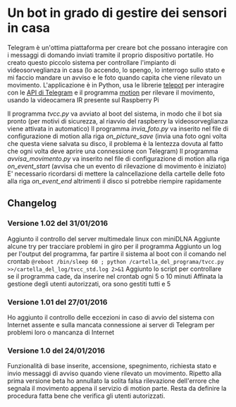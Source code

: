 # Un bot in grado di gestire dei sensori in casa
Telegram è un'ottima piattaforma per creare bot che possano interagire con i messaggi di domando inviati tramite il proprio dispositivo portatile.
Ho creato questo piccolo sistema per controllare l'impianto di videosorveglianza in casa (lo accendo, lo spengo, lo interrogo sullo stato e mi faccio mandare un avviso e le foto quando capita che viene rilevato un movimento.
L'applicazione è in Python, usa le librerie [telepot](https://github.com/nickoala/telepot) per interagire con le [API di Telegram](https://core.telegram.org/) e il programma [motion](http://www.lavrsen.dk/foswiki/bin/view/Motion/WebHome) per rilevare il movimento, usando la videocamera IR presente sul Raspberry Pi

Il programma _tvcc.py_ va avviato al boot del sistema, in modo che il bot sia pronto (per motivi di sicurezza, al riavvio del raspberry la videosorveglianza viene attivata in automatico)
Il programma _invia_foto.py_ va inserito nel file di configurazione di motion alla riga _on_picture_save_ (invia una foto ogni volta che questa viene salvata su disco, il problema è la lentezza dovuta al fatto che ogni volta deve aprire una connessione con Telegram)
Il programma _avvisa_movimento.py_ va inserito nel file di configurazione di motion alla riga _on_event_start_ (avvisa che un evento di rilevazione di movimento è iniziato)
E' necessario ricordarsi di mettere la calncellazione della cartelle delle foto alla riga _on_event_end_ altrimenti il disco si potrebbe riempire rapidamente

## Changelog

### Versione 1.02 del 31/01/2016
Aggiunto il controllo del server multimedale linux con miniDLNA
Aggiunte alcune try per tracciare problemi in giro per il programma
Aggiunto un log per l'output del programma, far partire il sistema al boot con il comando nel crontab
```@reboot /bin/sleep 60 ; python /cartella_del_programa/tvcc.py >>/cartella_del_log/tvcc_std.log 2>&1```
Aggiunto lo script per controllare se il programma cade, da inserire nel crontab ogni 5 o 10 minuti
Affinata la gestione degli utenti autorizzati, ora sono gestiti tutti e 5

### Versione 1.01 del 27/01/2016
Ho aggiunto il controllo delle eccezioni in caso di avvio del sistema con Internet assente e sulla mancata connessione ai server di Telegram per problemi loro o mancanza di Internet

### Versione 1.0 del 24/01/2016
Funzionalità di base inserite, accensione, spegnimento, richiesta stato e invio messaggi di avviso quando viene rilevato un movimento.
Ripetto alla prima versione beta ho annullato la solita falsa rilevazione dell'errore che segnala il movimento appena il servizio di motion parte.
Resta da definire la procedura fatta bene che verifica gli utenti autorizzati.
